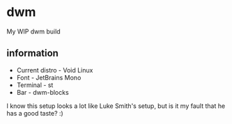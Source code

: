 # dwm
My WIP dwm build

## information
* Current distro - Void Linux
* Font - JetBrains Mono
* Terminal - st
* Bar - dwm-blocks

I know this setup looks a lot like Luke Smith's setup, but is it my fault that he has a good taste? :)
